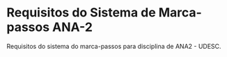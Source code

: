 # Requisitos do Sistema de Marca-passos ANA-2
Requisitos do sistema do marca-passos para disciplina de ANA2 - UDESC.
